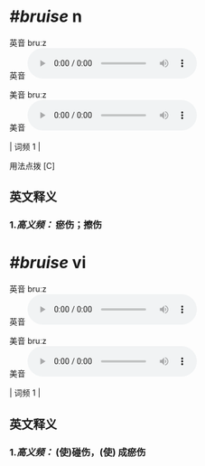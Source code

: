# ***\#bruise*** n
英音 bruːz  
英音
<audio src="./media/bruise-B.aac" controls="controls"></audio>

美音 bruːz  
美音
<audio src="./media/bruise.aac" controls="controls"></audio>



| 词频 1 |  

用法点拨  [C] 

英文释义
---
### 1.*高义频：* **瘀伤；擦伤**  


# ***\#bruise*** vi
英音 bruːz  
英音
<audio src="./media/bruise-B.aac" controls="controls"></audio>

美音 bruːz  
美音
<audio src="./media/bruise.aac" controls="controls"></audio>



| 词频 1 |  

英文释义
---
### 1.*高义频：* **(使)碰伤，(使) 成瘀伤**  


